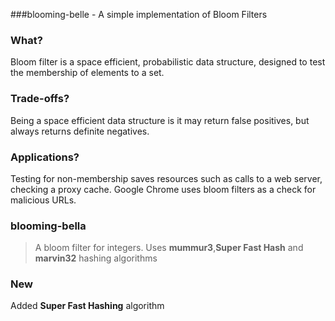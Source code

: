 ###blooming-belle - A simple implementation of Bloom Filters 

### What?
 Bloom filter is a space efficient, probabilistic data structure, designed to test the membership of elements to a set.
 
### Trade-offs? 
 Being a space efficient data structure is it may return false positives, but always returns definite negatives.
 
### Applications?
 Testing for non-membership saves resources such as calls to a web server, checking a proxy cache. Google Chrome uses bloom filters as a check for malicious URLs.
 
### blooming-bella

 > A bloom filter for integers.
 > Uses __mummur3__,__Super Fast Hash__ and __marvin32__ hashing algorithms
 
### New 

Added __Super Fast Hashing__ algorithm
